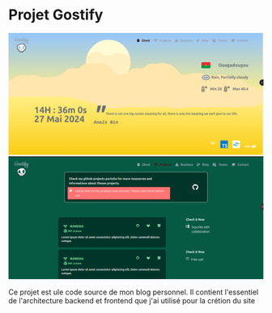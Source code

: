 
# Projet Gostify  

![screen1](/src/public/screen/screen1.png)
![screen2](/src/public/screen/screen2.png)

Ce projet est ule code source de mon blog personnel. Il contient l'essentiel de l'architecture backend et frontend que j'ai utilisé pour la crétion du site